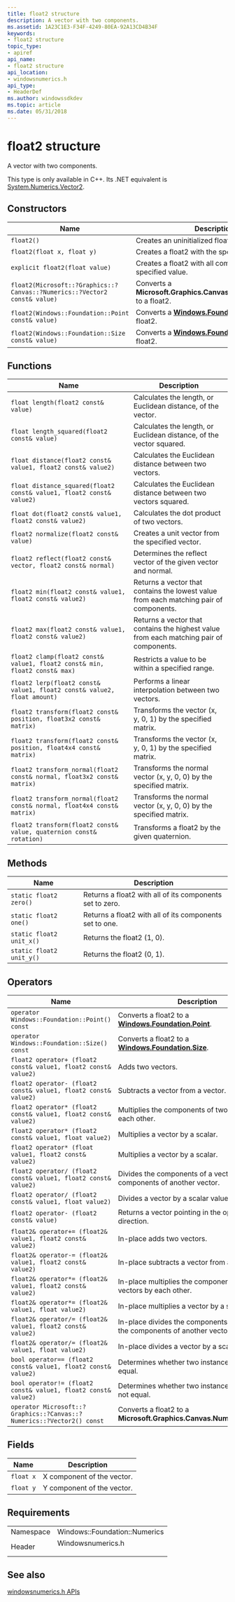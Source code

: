 ```yaml
---
title: float2 structure
description: A vector with two components.
ms.assetid: 1A23C1E3-F34F-4249-80EA-92A13CD4B34F
keywords:
- float2 structure
topic_type:
- apiref
api_name:
- float2 structure
api_location:
- windowsnumerics.h
api_type:
- HeaderDef
ms.author: windowssdkdev
ms.topic: article
ms.date: 05/31/2018
---
```


# float2 structure

A vector with two components.

This type is only available in C++. Its .NET equivalent is [System.Numerics.Vector2](https://msdn.microsoft.com/library/windows/apps/System.Numerics.Vector2).

## Constructors



| Name                                                                      | Description                                                            |
|---------------------------------------------------------------------------|------------------------------------------------------------------------|
| `float2()`                                                                | Creates an uninitialized float2.                                       |
| `float2(float x, float y)`                                                | Creates a float2 with the specified values.                            |
| `explicit float2(float value)`                                            | Creates a float2 with all components set to the specified value.       |
| `float2(Microsoft::?Graphics::?Canvas::?Numerics::?Vector2 const& value)` | Converts a **Microsoft.Graphics.Canvas.Numerics.Vector2** to a float2. |
| `float2(Windows::Foundation::Point const& value)`                         | Converts a [**Windows.Foundation.Point**](https://msdn.microsoft.com/library/windows/apps/br225870) to a float2.  |
| `float2(Windows::Foundation::Size const& value)`                          | Converts a [**Windows.Foundation.Size**](https://msdn.microsoft.com/library/windows/apps/br225995) to a float2.    |



 

## Functions



| Name                                                                       | Description                                                                             |
|----------------------------------------------------------------------------|-----------------------------------------------------------------------------------------|
| `float length(float2 const& value)`                                        | Calculates the length, or Euclidean distance, of the vector.                            |
| `float length_squared(float2 const& value)`                                | Calculates the length, or Euclidean distance, of the vector squared.                    |
| `float distance(float2 const& value1, float2 const& value2)`               | Calculates the Euclidean distance between two vectors.                                  |
| `float distance_squared(float2 const& value1, float2 const& value2)`       | Calculates the Euclidean distance between two vectors squared.                          |
| `float dot(float2 const& value1, float2 const& value2)`                    | Calculates the dot product of two vectors.                                              |
| `float2 normalize(float2 const& value)`                                    | Creates a unit vector from the specified vector.                                        |
| `float2 reflect(float2 const& vector, float2 const& normal)`               | Determines the reflect vector of the given vector and normal.                           |
| `float2 min(float2 const& value1, float2 const& value2)`                   | Returns a vector that contains the lowest value from each matching pair of components.  |
| `float2 max(float2 const& value1, float2 const& value2)`                   | Returns a vector that contains the highest value from each matching pair of components. |
| `float2 clamp(float2 const& value1, float2 const& min, float2 const& max)` | Restricts a value to be within a specified range.                                       |
| `float2 lerp(float2 const& value1, float2 const& value2, float amount)`    | Performs a linear interpolation between two vectors.                                    |
| `float2 transform(float2 const& position, float3x2 const& matrix)`         | Transforms the vector (x, y, 0, 1) by the specified matrix.                             |
| `float2 transform(float2 const& position, float4x4 const& matrix)`         | Transforms the vector (x, y, 0, 1) by the specified matrix.                             |
| `float2 transform_normal(float2 const& normal, float3x2 const& matrix)`    | Transforms the normal vector (x, y, 0, 0) by the specified matrix.                      |
| `float2 transform_normal(float2 const& normal, float4x4 const& matrix)`    | Transforms the normal vector (x, y, 0, 0) by the specified matrix.                      |
| `float2 transform(float2 const& value, quaternion const& rotation)`        | Transforms a float2 by the given quaternion.                                            |



 

## Methods



| Name                     | Description                                              |
|--------------------------|----------------------------------------------------------|
| `static float2 zero()`   | Returns a float2 with all of its components set to zero. |
| `static float2 one()`    | Returns a float2 with all of its components set to one.  |
| `static float2 unit_x()` | Returns the float2 (1, 0).                               |
| `static float2 unit_y()` | Returns the float2 (0, 1).                               |



 

## Operators



| Name                                                                  | Description                                                                      |
|-----------------------------------------------------------------------|----------------------------------------------------------------------------------|
| `operator Windows::Foundation::Point() const`                         | Converts a float2 to a [**Windows.Foundation.Point**](https://msdn.microsoft.com/library/windows/apps/br225870).            |
| `operator Windows::Foundation::Size() const`                          | Converts a float2 to a [**Windows.Foundation.Size**](https://msdn.microsoft.com/library/windows/apps/br225995).              |
| `float2 operator+ (float2 const& value1, float2 const& value2)`       | Adds two vectors.                                                                |
| `float2 operator- (float2 const& value1, float2 const& value2)`       | Subtracts a vector from a vector.                                                |
| `float2 operator* (float2 const& value1, float2 const& value2)`       | Multiplies the components of two vectors by each other.                          |
| `float2 operator* (float2 const& value1, float value2)`               | Multiplies a vector by a scalar.                                                 |
| `float2 operator* (float value1, float2 const& value2)`               | Multiplies a vector by a scalar.                                                 |
| `float2 operator/ (float2 const& value1, float2 const& value2)`       | Divides the components of a vector by the components of another vector.          |
| `float2 operator/ (float2 const& value1, float value2)`               | Divides a vector by a scalar value.                                              |
| `float2 operator- (float2 const& value)`                              | Returns a vector pointing in the opposite direction.                             |
| `float2& operator+= (float2& value1, float2 const& value2)`           | In-place adds two vectors.                                                       |
| `float2& operator-= (float2& value1, float2 const& value2)`           | In-place subtracts a vector from a vector.                                       |
| `float2& operator*= (float2& value1, float2 const& value2)`           | In-place multiplies the components of two vectors by each other.                 |
| `float2& operator*= (float2& value1, float value2)`                   | In-place multiplies a vector by a scalar.                                        |
| `float2& operator/= (float2& value1, float2 const& value2)`           | In-place divides the components of a vector by the components of another vector. |
| `float2& operator/= (float2& value1, float value2)`                   | In-place divides a vector by a scalar value.                                     |
| `bool operator== (float2 const& value1, float2 const& value2)`        | Determines whether two instances of float2 are equal.                            |
| `bool operator!= (float2 const& value1, float2 const& value2)`        | Determines whether two instances of float2 are not equal.                        |
| `operator Microsoft::?Graphics::?Canvas::?Numerics::?Vector2() const` | Converts a float2 to a **Microsoft.Graphics.Canvas.Numerics.Vector2**.           |



 

## Fields



| Name      | Description                |
|-----------|----------------------------|
| `float x` | X component of the vector. |
| `float y` | Y component of the vector. |



 

## Requirements



|                      |                                                                                              |
|----------------------|----------------------------------------------------------------------------------------------|
| Namespace<br/> | Windows::Foundation::Numerics<br/>                                                     |
| Header<br/>    | <dl> <dt>Windowsnumerics.h</dt> </dl> |



## See also

[windowsnumerics.h APIs](windowsnumerics-h-apis-portal.md)